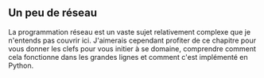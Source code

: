 ## Un peu de réseau

La programmation réseau est un vaste sujet relativement complexe que je n'entends pas couvrir ici.
J'aimerais cependant profiter de ce chapitre pour vous donner les clefs pour vous initier à se domaine, comprendre comment cela fonctionne dans les grandes lignes et comment c'est implémenté en Python.
